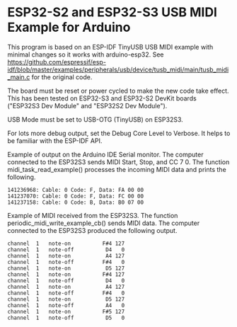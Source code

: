 # ESP32-S2 and ESP32-S3 USB MIDI Example for Arduino

This program is based on an ESP-IDF TinyUSB USB MIDI example with minimal
changes so it works with arduino-esp32. See https://github.com/espressif/esp-idf/blob/master/examples/peripherals/usb/device/tusb_midi/main/tusb_midi_main.c
for the original code.

The board must be reset or power cycled to make the new code take effect. This
has been tested on ESP32-S3 and ESP32-S2 DevKit boards ("ESP32S3 Dev Module"
and "ESP32S2 Dev Module").

USB Mode must be set to USB-OTG (TinyUSB) on ESP32S3.

For lots more debug output, set the Debug Core Level to Verbose. It helps to be
familiar with the ESP-IDF API.

Example of output on the Arduino IDE Serial monitor.
The computer connected to the ESP32S3 sends MIDI Start, Stop, and CC 7 0.
The function midi_task_read_example() processes the incoming MIDI data and
prints the following.
```
141236968: Cable: 0 Code: F, Data: FA 00 00
141237070: Cable: 0 Code: F, Data: FC 00 00
141237158: Cable: 0 Code: B, Data: B0 07 00
```

Example of MIDI received from the ESP32S3.
The function periodic_midi_write_example_cb() sends MIDI data. The computer
connected to the ESP32S3 produced the following output.
```
channel  1   note-on          F#4 127
channel  1   note-off          D4   0
channel  1   note-on           A4 127
channel  1   note-off         F#4   0
channel  1   note-on           D5 127
channel  1   note-on          F#4 127
channel  1   note-off          D4   0
channel  1   note-on           A4 127
channel  1   note-off         F#4   0
channel  1   note-on           D5 127
channel  1   note-off          A4   0
channel  1   note-on          F#5 127
channel  1   note-off          D5   0
```
